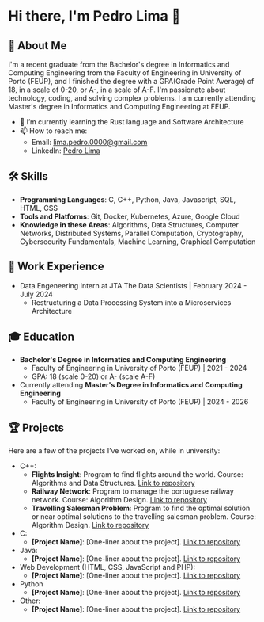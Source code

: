 # Hi there, I'm Pedro Lima 👋

## 🚀 About Me
I'm a recent graduate from the Bachelor's degree in Informatics and Computing Engineering from the Faculty of Engineering in University of Porto (FEUP), and I finished the degree with a GPA(Grade Point Average) of 18, in a scale of 0-20, or A-, in a scale of A-F. I'm passionate about technology, coding, and solving complex problems. I am currently attending Master's degree in Informatics and Computing Engineering at FEUP.

- 🌱 I’m currently learning the Rust language and Software Architecture
- 📫 How to reach me:
  - Email:  [lima.pedro.0000@gmail.com](mailto:lima.pedro.0000@gmail.com)
  - LinkedIn: [Pedro Lima](https://www.linkedin.com/in/pedro-lima-b55558295)

## 🛠️ Skills
- **Programming Languages**: C, C++, Python, Java, Javascript, SQL, HTML, CSS
- **Tools and Platforms**: Git, Docker, Kubernetes, Azure, Google Cloud
- **Knowledge in these Areas**: Algorithms, Data Structures, Computer Networks, Distributed Systems, Parallel Computation, Cryptography, Cybersecurity Fundamentals, Machine Learning, Graphical Computation

## 💼 Work Experience
- Data Engeneering Intern at JTA The Data Scientists | February 2024 - July 2024
  - Restructuring a Data Processing System into a Microservices Architecture

## 🎓 Education
- **Bachelor's Degree in Informatics and Computing Engineering**
  - Faculty of Engineering in University of Porto (FEUP) | 2021 - 2024
  - GPA: 18 (scale 0-20) or A- (scale A-F)
- Currently attending **Master's Degree in Informatics and Computing Engineering**
  - Faculty of Engineering in University of Porto (FEUP) | 2024 - 2026

## 🏆 Projects
Here are a few of the projects I’ve worked on, while in university:
- C++:
    - **Flights Insight**: Program to find flights around the world. Course: Algorithms and Data Structures. [Link to repository](https://github.com/marco-vb/FEUP-flights-insight)
    - **Railway Network**: Program to manage the portuguese railway network. Course: Algorithm Design. [Link to repository](https://github.com/limapedro12/DA_Proj1)
    - **Travelling Salesman Problem**: Program to find the optimal solution or near optimal solutions to the travelling salesman problem. Course: Algorithm Design. [Link to repository](https://github.com/limapedro12/DA_Proj2)
- C:
    - **[Project Name]**: [One-liner about the project]. [Link to repository](https://github.com/yourusername/projectname)
- Java:
    - **[Project Name]**: [One-liner about the project]. [Link to repository](https://github.com/yourusername/projectname)
- Web Development (HTML, CSS, JavaScript and PHP):
    - **[Project Name]**: [One-liner about the project]. [Link to repository](https://github.com/yourusername/projectname)
- Python
     - **[Project Name]**: [One-liner about the project]. [Link to repository](https://github.com/yourusername/projectname)
- Other:
     - **[Project Name]**: [One-liner about the project]. [Link to repository](https://github.com/yourusername/projectname)

<!---
## 📊 GitHub Stats
![Your GitHub stats](https://github-readme-stats.vercel.app/api?username=limapedro12&show_icons=true&theme=radical)
![Top Languages](https://github-readme-stats.vercel.app/api/top-langs/?username=limapedro12&layout=compact&theme=radical)
-->

